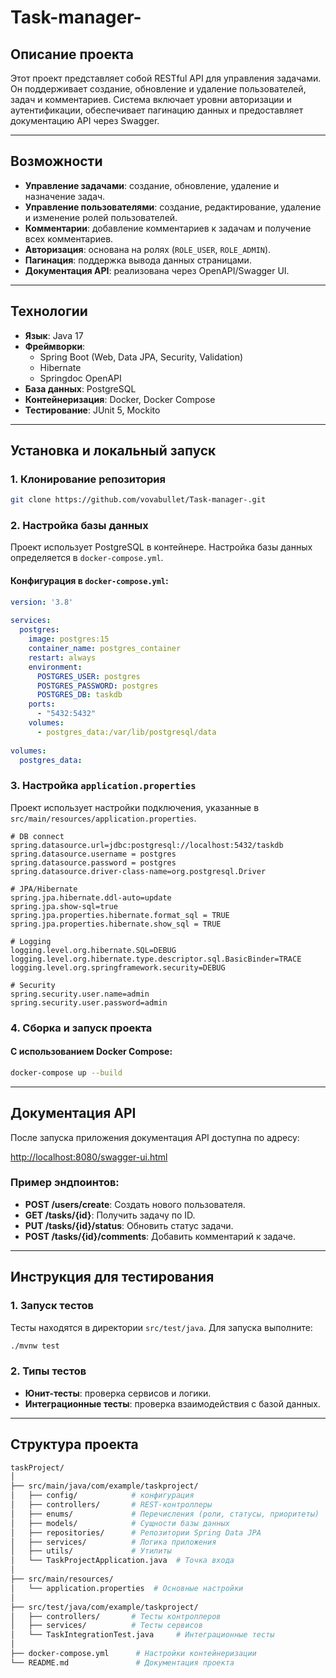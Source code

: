 # Task-manager-

## Описание проекта

Этот проект представляет собой RESTful API для управления задачами. Он поддерживает создание, обновление и удаление пользователей, задач и комментариев. Система включает уровни авторизации и аутентификации, обеспечивает пагинацию данных и предоставляет документацию API через Swagger.

---

## Возможности

- **Управление задачами**: создание, обновление, удаление и назначение задач.
- **Управление пользователями**: создание, редактирование, удаление и изменение ролей пользователей.
- **Комментарии**: добавление комментариев к задачам и получение всех комментариев.
- **Авторизация**: основана на ролях (`ROLE_USER`, `ROLE_ADMIN`).
- **Пагинация**: поддержка вывода данных страницами.
- **Документация API**: реализована через OpenAPI/Swagger UI.

---

## Технологии

- **Язык**: Java 17
- **Фреймворки**:
    - Spring Boot (Web, Data JPA, Security, Validation)
    - Hibernate
    - Springdoc OpenAPI
- **База данных**: PostgreSQL
- **Контейнеризация**: Docker, Docker Compose
- **Тестирование**: JUnit 5, Mockito

---

## Установка и локальный запуск

### 1. Клонирование репозитория


``` bash
git clone https://github.com/vovabullet/Task-manager-.git
```

### 2. Настройка базы данных

Проект использует PostgreSQL в контейнере. Настройка базы данных определяется в `docker-compose.yml`.

#### Конфигурация в `docker-compose.yml`:

``` yaml
version: '3.8'  
  
services:  
  postgres:  
    image: postgres:15  
    container_name: postgres_container  
    restart: always  
    environment:  
      POSTGRES_USER: postgres  
      POSTGRES_PASSWORD: postgres  
      POSTGRES_DB: taskdb  
    ports:  
      - "5432:5432"  
    volumes:  
      - postgres_data:/var/lib/postgresql/data  
  
volumes:  
  postgres_data:
```
### 3. Настройка `application.properties`

Проект использует настройки подключения, указанные в `src/main/resources/application.properties`.

``` properties
# DB connect  
spring.datasource.url=jdbc:postgresql://localhost:5432/taskdb  
spring.datasource.username = postgres  
spring.datasource.password = postgres  
spring.datasource.driver-class-name=org.postgresql.Driver  
  
# JPA/Hibernate  
spring.jpa.hibernate.ddl-auto=update  
spring.jpa.show-sql=true  
spring.jpa.properties.hibernate.format_sql = TRUE  
spring.jpa.properties.hibernate.show_sql = TRUE  
  
# Logging  
logging.level.org.hibernate.SQL=DEBUG  
logging.level.org.hibernate.type.descriptor.sql.BasicBinder=TRACE  
logging.level.org.springframework.security=DEBUG  
  
# Security  
spring.security.user.name=admin  
spring.security.user.password=admin
```
### 4. Сборка и запуск проекта

#### С использованием Docker Compose:

``` bash
docker-compose up --build
```

---

## Документация API

После запуска приложения документация API доступна по адресу:

[http://localhost:8080/swagger-ui.html](http://localhost:8080/swagger-ui.html)

### Пример эндпоинтов:

- **POST /users/create**: Создать нового пользователя.
- **GET /tasks/{id}**: Получить задачу по ID.
- **PUT /tasks/{id}/status**: Обновить статус задачи.
- **POST /tasks/{id}/comments**: Добавить комментарий к задаче.

---

## Инструкция для тестирования

### 1. Запуск тестов

Тесты находятся в директории `src/test/java`. Для запуска выполните:

``` bash
./mvnw test
```
### 2. Типы тестов

- **Юнит-тесты**: проверка сервисов и логики.
- **Интеграционные тесты**: проверка взаимодействия с базой данных.

---

## Структура проекта

``` bash
taskProject/
│
├── src/main/java/com/example/taskproject/
│   ├── config/            # конфигурация
│   ├── controllers/       # REST-контроллеры
│   ├── enums/             # Перечисления (роли, статусы, приоритеты)
│   ├── models/            # Сущности базы данных
│   ├── repositories/      # Репозитории Spring Data JPA
│   ├── services/          # Логика приложения
│   ├── utils/             # Утилиты
│   └── TaskProjectApplication.java  # Точка входа
│
├── src/main/resources/
│   └── application.properties  # Основные настройки
│
├── src/test/java/com/example/taskproject/
│   ├── controllers/       # Тесты контроллеров
│   ├── services/          # Тесты сервисов
│   └── TaskIntegrationTest.java     # Интеграционные тесты
│
├── docker-compose.yml      # Настройки контейнеризации
└── README.md               # Документация проекта
```
